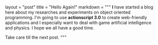 layout = "post"
title = "Hello Again!"
markdown = """
**I** have started a blog here about my researches and experiments on object oriented programming. I'm going to use **actionscript 3.0** to create web-friendly applications and I especially want to deal with game artificial intelligence and physics. I hope we all have a good time.

Take care till the next post.
"""